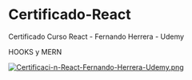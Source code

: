 # Certificado-React
Certificado Curso React - Fernando Herrera - Udemy

HOOKS y MERN

[![Certificaci-n-React-Fernando-Herrera-Udemy.png](https://i.postimg.cc/HkFpjfg5/Certificaci-n-React-Fernando-Herrera-Udemy.png)](https://postimg.cc/rDC6PZzF)
